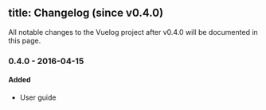 title: Changelog (since v0.4.0)
---
All notable changes to the Vuelog project after v0.4.0 will be documented in this page.

### 0.4.0 - 2016-04-15

#### Added
- User guide
